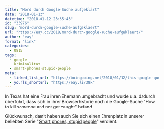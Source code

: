 ```yaml
---
title: "Mord durch Google-Suche aufgeklärt"
date: "2018-01-12"
datetime: "2018-01-12 23:55:43"
id: "33976"
slug: "mord-durch-google-suche-aufgeklaert"
url: "https://eay.cc/2018/mord-durch-google-suche-aufgeklaert/"
author: "eay"
format: "link"
categories:
  - 0815
tags:
  - google
  - kriminalitat
  - smart-phones-stupid-people
meta:
  - linked_list_url: "https://boingboing.net/2018/01/12/this-google-query-was-evidence.html"
  - yourls_shorturl: "https://eay.li/38k"
---
```


In Texas hat eine Frau ihren Ehemann umgebracht und wurde u.a. dadurch überführt, dass sich in ihrer Browserhistorie noch die Google-Suche "How to kill someone and not get caught" befand.

Glückwunsch, damit haben auch Sie sich einen Ehrenplatz in unserer beliebten Serie "[Smart phones, stupid people](https://eay.cc/tag/smart-phones-stupid-people/)" verdient.
